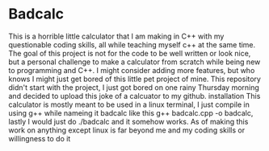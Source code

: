 # Badcalc
This is a horrible little calculator that I am making in C++ with my questionable coding skills, all while teaching myself c++ at the same time. The goal of this project is not for the code to be well written or look nice, but a personal challenge to make a calculator from scratch while being new to programming and C++. I might consider adding more features, but who knows I might just get bored of this little pet project of mine. This repository didn't start with the project, I just got bored on one rainy Thursday morning and decided to upload this joke of a calcuator to my github.
installation
This calculator is mostly meant to be used in a linux terminal, I just compile in using g++ while nameing it badcalc like this g++ badcalc.cpp -o badcalc, lastly I would just do ./badcalc and it somehow works.
As of making this work on anything except linux is far beyond me and my coding skills or willingness to do it
